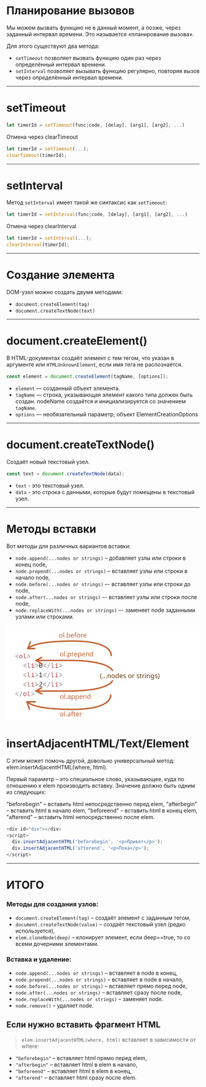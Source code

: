 
# Планирование вызовов

Мы можем вызвать функцию не в данный момент, а позже, через заданный интервал времени. Это называется «планирование вызова».

Для этого существуют два метода:

- `setTimeout` позволяет вызвать функцию один раз через определённый интервал времени.
- `setInterval` позволяет вызывать функцию регулярно, повторяя вызов через определённый интервал времени.

---

# setTimeout

```javascript
let timerId = setTimeout(func|code, [delay], [arg1], [arg2], ...)
```

Отмена через clearTimeout

```javascript
let timerId = setTimeout(...);
clearTimeout(timerId);
```

---

# setInterval

Метод `setInterval` имеет такой же синтаксис как `setTimeout`:

```javascript
let timerId = setInterval(func|code, [delay], [arg1], [arg2], ...)
```

Отмена через clearInterval

```javascript
let timerId = setInterval(...);
clearInterval(timerId);
```

---

# Создание элемента

DOM-узел можно создать двумя методами:

- `document.createElement(tag)`
- `document.createTextNode(text)`

---

# document.createElement()

В HTML-документах создаёт элемент c тем тегом, что указан в аргументе или `HTMLUnknownElement`, если имя тега не распознаётся.

```javascript
const element = document.createElement(tagName, [options]);
```

- `element` — созданный объект элемента.
- `tagName` — строка, указывающая элемент какого типа должен быть создан. nodeName создаётся и инициализируется со значением `tagName`.
- `options` — необязательный параметр, объект ElementCreationOptions

---

# document.createTextNode()

Создаёт новый текстовый узел.

```javascript
const text = document.createTextNode(data);
```

- `text` - это текстовый узел.
- `data` - это строка с данными, которые будут помещены в текстовый узел.

---

# Методы вставки

Вот методы для различных вариантов вставки:

- `node.append(...nodes or strings)` – добавляет узлы или строки в конец node,
- `node.prepend(...nodes or strings)` – вставляет узлы или строки в начало node,
- `node.before(...nodes or strings)` –- вставляет узлы или строки до node,
- `node.after(...nodes or strings)` –- вставляет узлы или строки после node,
- `node.replaceWith(...nodes or strings)` –- заменяет node заданными узлами или строками.

![img](./img/before-prepend-append-after.svg)

# insertAdjacentHTML/Text/Element

С этим может помочь другой, довольно универсальный метод: elem.insertAdjacentHTML(where, html).

Первый параметр – это специальное слово, указывающее, куда по отношению к elem производить вставку. Значение должно быть одним из следующих:

"beforebegin" – вставить html непосредственно перед elem,
"afterbegin" – вставить html в начало elem,
"beforeend" – вставить html в конец elem,
"afterend" – вставить html непосредственно после elem.

```javascript
<div id="div"></div>
<script>
  div.insertAdjacentHTML('beforebegin', '<p>Привет</p>');
  div.insertAdjacentHTML('afterend', '<p>Пока</p>');
</script>
```

---

# ИТОГО


### Методы для создания узлов:

- `document.createElement(tag)` – создаёт элемент с заданным тегом,
- `document.createTextNode(value)` – создаёт текстовый узел (редко используется),
- `elem.cloneNode(deep)` – клонирует элемент, если deep==true, то со всеми дочерними элементами.

### Вставка и удаление:

- `node.append(...nodes or strings)` – вставляет в node в конец,
- `node.prepend(...nodes or strings)` – вставляет в node в начало,
- `node.before(...nodes or strings)` – вставляет прямо перед node,
- `node.after(...nodes or strings)` – вставляет сразу после node,
- `node.replaceWith(...nodes or strings)` – заменяет node.
- `node.remove()` – удаляет node.

## Если нужно вставить фрагмент HTML

> `elem.insertAdjacentHTML(where, html)` вставляет в зависимости от where:

- `"beforebegin"` – вставляет html прямо перед elem,
- `"afterbegin"` – вставляет html в elem в начало,
- `"beforeend"` – вставляет html в elem в конец,
- `"afterend"` – вставляет html сразу после elem.
